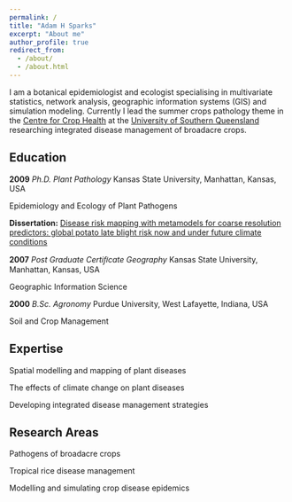 ```yaml
---
permalink: /
title: "Adam H Sparks"
excerpt: "About me"
author_profile: true
redirect_from:
  - /about/
  - /about.html
---
```


I am a botanical epidemiologist and ecologist specialising in multivariate
statistics, network analysis, geographic information systems (GIS) and
simulation modeling. Currently I lead the summer crops pathology theme in the
[Centre for Crop Health](https://www.facebook.com/CCHUSQ/)
at the [University of Southern Queensland](https://www.usq.edu.au)
researching integrated disease management of broadacre crops.

Education
------

**2009** *Ph.D. Plant Pathology*
Kansas State University, Manhattan, Kansas, USA

Epidemiology and Ecology of Plant Pathogens

**Dissertation:** [Disease risk mapping with metamodels for coarse resolution
predictors: global potato late blight risk now and under future climate conditions](https://github.com/adamhsparks/Global-Late-Blight-MetaModelling)

**2007** *Post Graduate Certiﬁcate Geography* Kansas State University, Manhattan, Kansas, USA

Geographic Information Science

**2000** *B.Sc. Agronomy* Purdue University, West Lafayette, Indiana, USA

Soil and Crop Management

Expertise
------

Spatial modelling and mapping of plant diseases

The effects of climate change on plant diseases

Developing integrated disease management strategies

Research Areas
------

Pathogens of broadacre crops

Tropical rice disease management

Modelling and simulating crop disease epidemics
